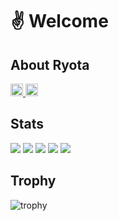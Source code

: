 # ✌ Welcome

## About Ryota

<p align="left">
  <a href="https://github.com/Keichan15">
    <img height="20" src="https://komarev.com/ghpvc/?username=HamaguchiRyota&color=gray" />
  </a>
  <a href="https://github.com/HamaguchiRyota">
    <img height="20" src="https://img.shields.io/github/followers/HamaguchiRyota?label=follow&logo=github&style=flat" />
  </a>
  <!-- Qiitaやってねぇ
  <a href="http://qiita.com/HamaguchiRyota">
    <img height="20" src="https://qiita-badge.apiapi.app/s/HamaguchiRyota/posts.svg" />
  </a>
  <a href="http://qiita.com/HamaguchiRyota">
    <img height="20" src="https://qiita-badge.apiapi.app/s/HamaguchiRyota/contributions.svg" />
  </a>
  -->
  
  <!-- zennもやってねぇ
  <a href="https://zenn.dev/HamaguchiRyota">
    <img height="20" src="https://badgen.org/img/zenn/HamaguchiRyota/articles?style=plastic" />
  </a>
  -->
</p>

## Stats
![](http://github-profile-summary-cards.vercel.app/api/cards/profile-details?username=HamaguchiRyota&theme=radical)
![](http://github-profile-summary-cards.vercel.app/api/cards/repos-per-language?username=HamaguchiRyota&theme=radical)
![](http://github-profile-summary-cards.vercel.app/api/cards/most-commit-language?username=HamaguchiRyota&theme=radical)
![](http://github-profile-summary-cards.vercel.app/api/cards/stats?username=HamaguchiRyota&theme=radical)
![](http://github-profile-summary-cards.vercel.app/api/cards/productive-time?username=HamaguchiRyota&theme=radical&utcOffset=9)

## Trophy
![trophy](https://github-profile-trophy.vercel.app/?username=HamaguchiRyota&theme=radical&row=1)
